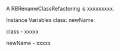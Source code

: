 A RBRenameClassRefactoring is xxxxxxxxx.Instance Variables	class:		<Object>	newName:		<Object>class	- xxxxxnewName	- xxxxx